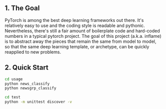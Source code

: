 ## 1. The Goal
PyTorch is among the best deep learning frameworks out there. It's relatively easy to use and the coding style is readable and pythonic. Nevertheless, there's still a fair amount of boilerplate code and hard-coded numbers in a typical pytorch project. The goal of this project (a.k.a. inflame) is to abstract away the pieces that remain the same from model to model, so that the same deep learning template, or archetype, can be quickly reapplied to new problems. 

## 2. Quick Start
```sh
cd usage
python news_classify
python newsgrp_classify

cd test
python -m unittest discover -v
```